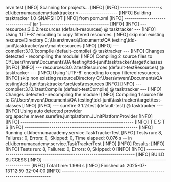mvn test
[INFO] Scanning for projects...
[INFO] 
[INFO] -------------------< cl.kibernumacademy:tasktracker >-------------------
[INFO] Building tasktracker 1.0-SNAPSHOT
[INFO]   from pom.xml
[INFO] --------------------------------[ jar ]---------------------------------
[INFO] 
[INFO] --- resources:3.0.2:resources (default-resources) @ tasktracker ---
[INFO] Using 'UTF-8' encoding to copy filtered resources.
[INFO] skip non existing resourceDirectory C:\Users\mvera\Documents\QA testing\tdd-junit\tasktracker\src\main\resources
[INFO] 
[INFO] --- compiler:3.10.1:compile (default-compile) @ tasktracker ---
[INFO] Changes detected - recompiling the module!
[INFO] Compiling 2 source files to C:\Users\mvera\Documents\QA testing\tdd-junit\tasktracker\target\classes
[INFO] 
[INFO] --- resources:3.0.2:testResources (default-testResources) @ tasktracker ---
[INFO] Using 'UTF-8' encoding to copy filtered resources.
[INFO] skip non existing resourceDirectory C:\Users\mvera\Documents\QA testing\tdd-junit\tasktracker\src\test\resources
[INFO]
[INFO] --- compiler:3.10.1:testCompile (default-testCompile) @ tasktracker ---
[INFO] Changes detected - recompiling the module!
[INFO] Compiling 1 source file to C:\Users\mvera\Documents\QA testing\tdd-junit\tasktracker\target\test-classes
[INFO] 
[INFO] --- surefire:3.1.2:test (default-test) @ tasktracker ---
[INFO] Using auto detected provider org.apache.maven.surefire.junitplatform.JUnitPlatformProvider
[INFO] 
[INFO] -------------------------------------------------------
[INFO]  T E S T S
[INFO] -------------------------------------------------------
[INFO] Running cl.kibernumacademy.service.TaskTrackerTest
[INFO] Tests run: 8, Failures: 0, Errors: 0, Skipped: 0, Time elapsed: 0.076 s -- in cl.kibernumacademy.service.TaskTrackerTest
[INFO]
[INFO] Results:
[INFO]
[INFO] Tests run: 8, Failures: 0, Errors: 0, Skipped: 0
[INFO]
[INFO] ------------------------------------------------------------------------
[INFO] BUILD SUCCESS
[INFO] ------------------------------------------------------------------------
[INFO] Total time:  1.986 s
[INFO] Finished at: 2025-07-13T12:59:32-04:00
[INFO] ------------------------------------------------------------------------